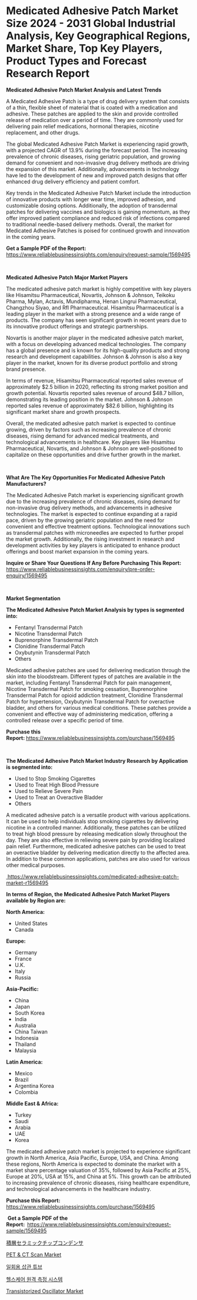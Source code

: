 <p><h1>Medicated Adhesive Patch Market Size 2024 - 2031 Global Industrial Analysis, Key Geographical Regions, Market Share, Top Key Players, Product Types and Forecast Research Report</h1></p><p><strong>Medicated Adhesive Patch Market Analysis and Latest Trends</strong></p>
<p><p>A Medicated Adhesive Patch is a type of drug delivery system that consists of a thin, flexible sheet of material that is coated with a medication and adhesive. These patches are applied to the skin and provide controlled release of medication over a period of time. They are commonly used for delivering pain relief medications, hormonal therapies, nicotine replacement, and other drugs.</p><p>The global Medicated Adhesive Patch Market is experiencing rapid growth, with a projected CAGR of 13.9% during the forecast period. The increasing prevalence of chronic diseases, rising geriatric population, and growing demand for convenient and non-invasive drug delivery methods are driving the expansion of this market. Additionally, advancements in technology have led to the development of new and improved patch designs that offer enhanced drug delivery efficiency and patient comfort.</p><p>Key trends in the Medicated Adhesive Patch Market include the introduction of innovative products with longer wear time, improved adhesion, and customizable dosing options. Additionally, the adoption of transdermal patches for delivering vaccines and biologics is gaining momentum, as they offer improved patient compliance and reduced risk of infections compared to traditional needle-based delivery methods. Overall, the market for Medicated Adhesive Patches is poised for continued growth and innovation in the coming years.</p></p>
<p><strong>Get a Sample PDF of the Report:&nbsp;</strong> <a href="https://www.reliablebusinessinsights.com/enquiry/request-sample/1569495">https://www.reliablebusinessinsights.com/enquiry/request-sample/1569495</a></p>
<p>&nbsp;</p>
<p><strong>Medicated Adhesive Patch Major Market Players</strong></p>
<p><p>The medicated adhesive patch market is highly competitive with key players like Hisamitsu Pharmaceutical, Novartis, Johnson & Johnson, Teikoku Pharma, Mylan, Actavis, Mundipharma, Henan Lingrui Pharmaceutical, Changzhou Siyao, and Rfl Pharmaceutical. Hisamitsu Pharmaceutical is a leading player in the market with a strong presence and a wide range of products. The company has seen significant growth in recent years due to its innovative product offerings and strategic partnerships.</p><p>Novartis is another major player in the medicated adhesive patch market, with a focus on developing advanced medical technologies. The company has a global presence and is known for its high-quality products and strong research and development capabilities. Johnson & Johnson is also a key player in the market, known for its diverse product portfolio and strong brand presence.</p><p>In terms of revenue, Hisamitsu Pharmaceutical reported sales revenue of approximately $2.5 billion in 2020, reflecting its strong market position and growth potential. Novartis reported sales revenue of around $48.7 billion, demonstrating its leading position in the market. Johnson & Johnson reported sales revenue of approximately $82.6 billion, highlighting its significant market share and growth prospects.</p><p>Overall, the medicated adhesive patch market is expected to continue growing, driven by factors such as increasing prevalence of chronic diseases, rising demand for advanced medical treatments, and technological advancements in healthcare. Key players like Hisamitsu Pharmaceutical, Novartis, and Johnson & Johnson are well-positioned to capitalize on these opportunities and drive further growth in the market.</p></p>
<p>&nbsp;</p>
<p><strong>What Are The Key Opportunities For Medicated Adhesive Patch Manufacturers?</strong></p>
<p><p>The Medicated Adhesive Patch market is experiencing significant growth due to the increasing prevalence of chronic diseases, rising demand for non-invasive drug delivery methods, and advancements in adhesive technologies. The market is expected to continue expanding at a rapid pace, driven by the growing geriatric population and the need for convenient and effective treatment options. Technological innovations such as transdermal patches with microneedles are expected to further propel the market growth. Additionally, the rising investment in research and development activities by key players is anticipated to enhance product offerings and boost market expansion in the coming years.</p></p>
<p><strong>Inquire or Share Your Questions If Any Before Purchasing This Report:</strong> <a href="https://www.reliablebusinessinsights.com/enquiry/pre-order-enquiry/1569495">https://www.reliablebusinessinsights.com/enquiry/pre-order-enquiry/1569495</a></p>
<p>&nbsp;</p>
<p><strong>Market Segmentation</strong></p>
<p><strong>The Medicated Adhesive Patch Market Analysis by types is segmented into:</strong></p>
<p><ul><li>Fentanyl Transdermal Patch</li><li>Nicotine Transdermal Patch</li><li>Buprenorphine Transdermal Patch</li><li>Clonidine Transdermal Patch</li><li>Oxybutynin Transdermal Patch</li><li>Others</li></ul></p>
<p><p>Medicated adhesive patches are used for delivering medication through the skin into the bloodstream. Different types of patches are available in the market, including Fentanyl Transdermal Patch for pain management, Nicotine Transdermal Patch for smoking cessation, Buprenorphine Transdermal Patch for opioid addiction treatment, Clonidine Transdermal Patch for hypertension, Oxybutynin Transdermal Patch for overactive bladder, and others for various medical conditions. These patches provide a convenient and effective way of administering medication, offering a controlled release over a specific period of time.</p></p>
<p><strong>Purchase this Report:&nbsp;</strong><a href="https://www.reliablebusinessinsights.com/purchase/1569495">https://www.reliablebusinessinsights.com/purchase/1569495</a></p>
<p>&nbsp;</p>
<p><strong>The Medicated Adhesive Patch Market Industry Research by Application is segmented into:</strong></p>
<p><ul><li>Used to Stop Smoking Cigarettes</li><li>Used to Treat High Blood Pressure</li><li>Used to Relieve Severe Pain</li><li>Used to Treat an Overactive Bladder</li><li>Others</li></ul></p>
<p><p>A medicated adhesive patch is a versatile product with various applications. It can be used to help individuals stop smoking cigarettes by delivering nicotine in a controlled manner. Additionally, these patches can be utilized to treat high blood pressure by releasing medication slowly throughout the day. They are also effective in relieving severe pain by providing localized pain relief. Furthermore, medicated adhesive patches can be used to treat an overactive bladder by delivering medication directly to the affected area. In addition to these common applications, patches are also used for various other medical purposes.</p></p>
<p><a href="https://www.reliablebusinessinsights.com/medicated-adhesive-patch-market-r1569495">&nbsp;https://www.reliablebusinessinsights.com/medicated-adhesive-patch-market-r1569495</a></p>
<p><strong>In terms of Region, the Medicated Adhesive Patch Market Players available by Region are:</strong></p>
<p>
    <p> <strong> North America: </strong>
        <ul>
            <li>United States</li>
            <li>Canada</li>
        </ul>
        </p> 
    <p> <strong> Europe: </strong>
        <ul>
            <li>Germany</li>
            <li>France</li>
            <li>U.K.</li>
            <li>Italy</li>
            <li>Russia</li>
        </ul>
        </p> 
    <p> <strong> Asia-Pacific: </strong>
        <ul>
            <li>China</li>
            <li>Japan</li>
            <li>South Korea</li>
            <li>India</li>
            <li>Australia</li>
            <li>China Taiwan</li>
            <li>Indonesia</li>
            <li>Thailand</li>
            <li>Malaysia</li>
        </ul>
        </p> 
    <p> <strong> Latin America: </strong>
        <ul>
            <li>Mexico</li>
            <li>Brazil</li>
            <li>Argentina Korea</li>
            <li>Colombia</li>
        </ul>
        </p> 
    <p> <strong> Middle East & Africa: </strong>
        <ul>
            <li>Turkey</li>
            <li>Saudi</li>
            <li>Arabia</li>
            <li>UAE</li>
            <li>Korea</li>
        </ul>
    </p>
    </p>
<p><p>The medicated adhesive patch market is projected to experience significant growth in North America, Asia Pacific, Europe, USA, and China. Among these regions, North America is expected to dominate the market with a market share percentage valuation of 35%, followed by Asia Pacific at 25%, Europe at 20%, USA at 15%, and China at 5%. This growth can be attributed to increasing prevalence of chronic diseases, rising healthcare expenditure, and technological advancements in the healthcare industry.</p></p>
<p><strong>Purchase this Report: </strong><a href="https://www.reliablebusinessinsights.com/purchase/1569495">https://www.reliablebusinessinsights.com/purchase/1569495</a></p>
<p>&nbsp;<strong>Get a Sample PDF of the Report:&nbsp;&nbsp;</strong><a href="https://www.reliablebusinessinsights.com/enquiry/request-sample/1569495">https://www.reliablebusinessinsights.com/enquiry/request-sample/1569495</a></p>
<p><strong></strong></p>
<p><p><a href="https://github.com/VellaJacobi2023/Market-Research-Report-List-1/blob/main/9790499108453.md">積層セラミックチップコンデンサ</a></p><p><a href="https://github.com/nicoletavirag/Market-Research-Report-List-3/blob/main/pet-ct-scan-market.md">PET & CT Scan Market</a></p><p><a href="https://github.com/hook46569/Market-Research-Report-List-1/blob/main/9881941103200.md">일회용 삽관 튜브</a></p><p><a href="https://github.com/admichael111/Market-Research-Report-List-1/blob/main/4468835103201.md">헬스케어 원격 측정 시스템</a></p><p><a href="https://issuu.com/reportprime-2/docs/transistorized-oscillator-market-size-2030.pptx">Transistorized Oscillator Market</a></p></p>